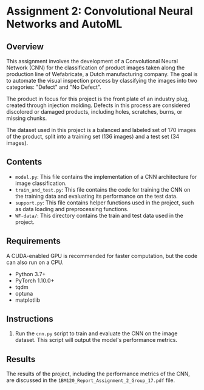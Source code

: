 # Assignment 2: Convolutional Neural Networks and AutoML

## Overview

This assignment involves the development of a Convolutional Neural Network (CNN) for the classification of product images taken along the production line of Wefabricate, a Dutch manufacturing company. The goal is to automate the visual inspection process by classifying the images into two categories: "Defect" and "No Defect".

The product in focus for this project is the front plate of an industry plug, created through injection molding. Defects in this process are considered discolored or damaged products, including holes, scratches, burns, or missing chunks.

The dataset used in this project is a balanced and labeled set of 170 images of the product, split into a training set (136 images) and a test set (34 images).

## Contents

- `model.py`: This file contains the implementation of a CNN architecture for image classification.
- `train_and_test.py`: This file contains the code for training the CNN on the training data and evaluating its performance on the test data.
- `support.py`: This file contains helper functions used in the project, such as data loading and preprocessing functions.
- `WF-data/`: This directory contains the train and test data used in the project.

## Requirements

A CUDA-enabled GPU is recommended for faster computation, but the code can also run on a CPU.

- Python 3.7+
- PyTorch 1.10.0+
- tqdm
- optuna
- matplotlib

## Instructions

1. Run the `cnn.py` script to train and evaluate the CNN on the image dataset. This script will output the model's performance metrics.

## Results

The results of the project, including the performance metrics of the CNN, are discussed in the `1BM120_Report_Assignment_2_Group_17.pdf` file.